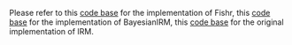 Please refer to this [code base](https://github.com/alexrame/fishr) for the implementation of Fishr, this [code base](https://github.com/linyongver/Bayesian-Invariant-Risk-Minmization) for the implementation of BayesianIRM, this [code base](https://github.com/facebookresearch/InvariantRiskMinimization) for the original implementation of IRM. 
